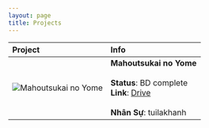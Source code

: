 ```yaml
---
layout: page
title: Projects
---
```




| Project | Info |
| :--- | :--- |
| ![Mahoutsukai no Yome](https://tpn-team.github.io/assets/img/mahoutsukai.png) | **Mahoutsukai no Yome** <br><br> **Status**: BD complete <br> **Link**: [Drive](https://github.com/TPN-Team/TPN-Team-DDL/blob/master/Mahoutsukai%20no%20Yome.md) <br><br> **Nhân Sự**: tuilakhanh |
